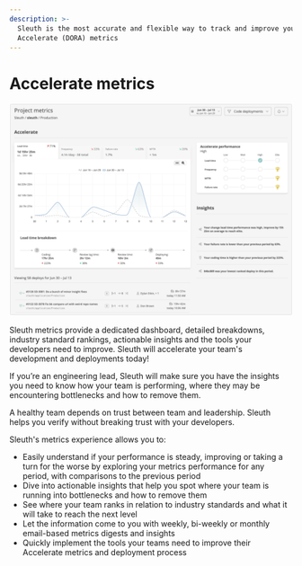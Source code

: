 ```yaml
---
description: >-
  Sleuth is the most accurate and flexible way to track and improve your team's
  Accelerate (DORA) metrics
---
```


# Accelerate metrics

![](../.gitbook/assets/sleuth-sleuth-sleuth-2021-07-13-14-48-35.png)

Sleuth metrics provide a dedicated dashboard, detailed breakdowns, industry standard rankings, actionable insights and the tools your developers need to improve. Sleuth will accelerate your team's development and deployments today!

If you’re an engineering lead, Sleuth will make sure you have the insights you need to know how your team is performing, where they may be encountering bottlenecks and how to remove them.

A healthy team depends on trust between team and leadership. Sleuth helps you verify without breaking trust with your developers.

Sleuth's metrics experience allows you to:

* Easily understand if your performance is steady, improving or taking a turn for the worse by exploring your metrics performance for any period, with comparisons to the previous period
* Dive into actionable insights that help you spot where your team is running into bottlenecks and how to remove them
* See where your team ranks in relation to industry standards and what it will take to reach the next level
* Let the information come to you with weekly, bi-weekly or monthly email-based metrics digests and insights 
* Quickly implement the tools your teams need to improve their Accelerate metrics and deployment process

